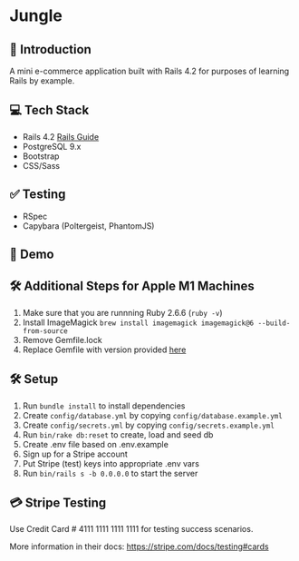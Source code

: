 # Jungle


## 📖 Introduction
A mini e-commerce application built with Rails 4.2 for purposes of learning Rails by example.

## 💻 Tech Stack

* Rails 4.2 [Rails Guide](http://guides.rubyonrails.org/v4.2/)
* PostgreSQL 9.x
* Bootstrap
* CSS/Sass

## ✅ Testing
* RSpec
* Capybara (Poltergeist, PhantomJS)

## 🎥 Demo

## 🛠 Additional Steps for Apple M1 Machines

1. Make sure that you are runnning Ruby 2.6.6 (`ruby -v`)
1. Install ImageMagick `brew install imagemagick imagemagick@6 --build-from-source`
2. Remove Gemfile.lock
3. Replace Gemfile with version provided [here](https://gist.githubusercontent.com/FrancisBourgouin/831795ae12c4704687a0c2496d91a727/raw/ce8e2104f725f43e56650d404169c7b11c33a5c5/Gemfile)

## 🛠 Setup

1. Run `bundle install` to install dependencies
2. Create `config/database.yml` by copying `config/database.example.yml`
3. Create `config/secrets.yml` by copying `config/secrets.example.yml`
4. Run `bin/rake db:reset` to create, load and seed db
5. Create .env file based on .env.example
6. Sign up for a Stripe account
7. Put Stripe (test) keys into appropriate .env vars
8. Run `bin/rails s -b 0.0.0.0` to start the server

## 💳 Stripe Testing

Use Credit Card # 4111 1111 1111 1111 for testing success scenarios.

More information in their docs: <https://stripe.com/docs/testing#cards>

